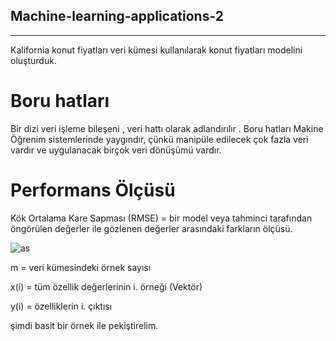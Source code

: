 ## Machine-learning-applications-2
--------

Kalifornia konut fiyatları veri kümesi kullanılarak konut fiyatları modelini oluşturduk.

# Boru hatları

Bir dizi veri işleme bileşeni , veri hattı olarak adlandırılır . Boru hatları
Makine Öğrenim sistemlerinde yaygındır, çünkü manipüle edilecek çok fazla veri vardır ve
uygulanacak birçok veri dönüşümü vardır.

# Performans Ölçüsü

Kök Ortalama Kare Sapması (RMSE) = bir model veya tahminci tarafından öngörülen değerler ile gözlenen değerler arasındaki farkların ölçüsü.

![as](https://user-images.githubusercontent.com/54184905/74971010-6baec280-5430-11ea-9c8a-d5b74770eb59.png)

m = veri kümesindeki örnek sayısı

x(i) = tüm özellik değerlerinin i. örneği (Vektör)

y(i) = özelliklerin i. çıktısı

şimdi basit bir örnek ile pekiştirelim.


